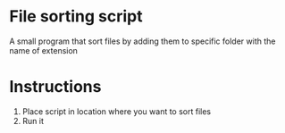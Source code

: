 # File sorting script
A small program that sort files by adding them to specific folder with the name of extension


# Instructions
1. Place script in location where you want to sort files
2. Run it
